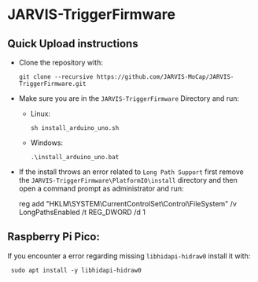 # JARVIS-TriggerFirmware

## Quick Upload instructions

- Clone the repository with:

      git clone --recursive https://github.com/JARVIS-MoCap/JARVIS-TriggerFirmware.git

- Make sure you are in the `JARVIS-TriggerFirmware` Directory and run:
     * Linux:
     
           sh install_arduino_uno.sh
     
     * Windows:
     
           .\install_arduino_uno.bat

 - If the install throws an error related to `Long Path Support` first remove the `JARVIS-TriggerFirmware\PlatformIO\install` directory and then open a command prompt as administrator and run:

     reg add "HKLM\SYSTEM\CurrentControlSet\Control\FileSystem" /v LongPathsEnabled /t REG_DWORD /d 1


## Raspberry Pi Pico:
If you encounter a error regarding missing `libhidapi-hidraw0` install it with:

     sudo apt install -y libhidapi-hidraw0
